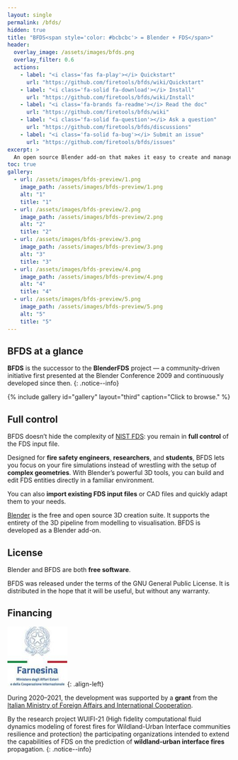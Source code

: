 ```yaml
---
layout: single
permalink: /bfds/
hidden: true
title: "BFDS<span style='color: #bcbcbc'> = Blender + FDS</span>"
header:
  overlay_image: /assets/images/bfds.png
  overlay_filter: 0.6
  actions:
    - label: "<i class='fas fa-play'></i> Quickstart"
      url: "https://github.com/firetools/bfds/wiki/Quickstart"
    - label: "<i class='fa-solid fa-download'></i> Install"
      url: "https://github.com/firetools/bfds/wiki/Install"
    - label: "<i class='fa-brands fa-readme'></i> Read the doc"
      url: "https://github.com/firetools/bfds/wiki"
    - label: "<i class='fa-solid fa-question'></i> Ask a question"
      url: "https://github.com/firetools/bfds/discussions"
    - label: "<i class='fa-solid fa-bug'></i> Submit an issue"
      url: "https://github.com/firetools/bfds/issues"
excerpt: >
  An open source Blender add-on that makes it easy to create and manage NIST FDS models, and their geometries.
toc: true
gallery:
  - url: /assets/images/bfds-preview/1.png
    image_path: /assets/images/bfds-preview/1.png
    alt: "1"
    title: "1"
  - url: /assets/images/bfds-preview/2.png
    image_path: /assets/images/bfds-preview/2.png
    alt: "2"
    title: "2"
  - url: /assets/images/bfds-preview/3.png
    image_path: /assets/images/bfds-preview/3.png
    alt: "3"
    title: "3"
  - url: /assets/images/bfds-preview/4.png
    image_path: /assets/images/bfds-preview/4.png
    alt: "4"
    title: "4"
  - url: /assets/images/bfds-preview/5.png
    image_path: /assets/images/bfds-preview/5.png
    alt: "5"
    title: "5"
---
```


## BFDS at a glance

**BFDS** is the successor to the **BlenderFDS** project — a community-driven initiative first presented at the Blender Conference 2009 and continuously developed since then.
{: .notice--info}

{% include gallery id="gallery" layout="third" caption="Click to browse." %}

## Full control

BFDS doesn’t hide the complexity of [NIST FDS](https://pages.nist.gov/fds-smv/): you remain in **full control** of the FDS input file.

Designed for **fire safety engineers**, **researchers**, and **students**, BFDS lets you focus on your fire simulations instead of wrestling with the setup of **complex geometries**. With Blender’s powerful 3D tools, you can build and edit FDS entities directly in a familiar environment.

You can also **import existing FDS input files** or CAD files and quickly adapt them to your needs.

[Blender](https://www.blender.org/) is the free and open source 3D creation suite. It supports the entirety of the 3D pipeline from modelling to visualisation. BFDS is developed as a Blender add-on. 

## License

Blender and BFDS are both **free software**.

BFDS was released under the terms of the GNU General Public License. It is distributed in the hope that it will be useful, but without any warranty.

## Financing

![logo-maeci](/assets/images/logo-maeci.jpeg){: .align-left}

During 2020–2021, the development was supported by a **grant** from the [Italian Ministry of Foreign Affairs and International Cooperation](https://www.esteri.it/it/).

By the research project WUIFI-21 (High fidelity computational fluid dynamics modeling of forest fires for Wildland-Urban Interface communities resilience and protection) the participating organizations intended to extend the capabilities of FDS on the prediction of **wildland-urban interface fires** propagation.
{: .notice--info}

